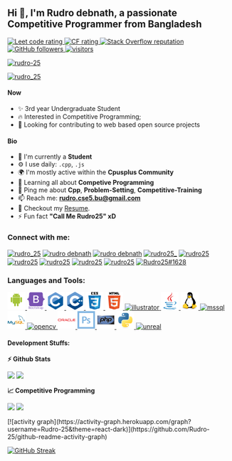 ## Hi 👋, I'm Rudro debnath, a passionate Competitive Programmer from Bangladesh

<p align="left">
  <a href="https://leetcode.com/rudro25/">
    <img src="https://cp-logo.vercel.app/leetcode/rudro25" alt="Leet code rating" />
  </a>
  <a href="https://codeforces.com/profile/Rudro25">
    <img src="https://raw.githubusercontent.com/sudiptob2/cf-stats/main/output/rating.svg" alt="CF rating" />
  </a>
  <a href="https://stackoverflow.com/users/5921662/sudipto">
    <img alt="Stack Overflow reputation" src="https://img.shields.io/stackexchange/stackoverflow/r/5921662?color=orange&label=reputation&logo=stackoverflow">
  </a>
  <a href="https://github.com/Rudro-25?tab=followers">
    <img alt="GitHub followers" src="https://img.shields.io/github/followers/Rudro-25?color=green&logo=github">
  </a>
  <a href="https://github.com/Rudro-25/">
    <img src="https://komarev.com/ghpvc/?username=Rudro-25" alt="visitors" />
  </a>

<p align="left"> <a href="https://github.com/ryo-ma/github-profile-trophy"><img src="https://github-profile-trophy.vercel.app/?username=rudro-25" theme="dark" alt="rudro-25" /></a> </p>

<p align="left"> <a href="https://twitter.com/rudro_25" target="blank"><img src="https://img.shields.io/twitter/follow/rudro_25?logo=twitter&style=for-the-badge" alt="rudro_25" /></a> </p>

#### Now

- ✨ 3rd year Undergraduate Student
- :fire: Interested in Competitive Programming;
- :calendar: Looking for contributing to web based open source projects 

#### Bio

- 🏢 I'm currently a **Student**
- ⚙️ I use daily: `.cpp`, `.js`
- 🌍 I'm mostly active within the **Cpusplus Community**
- 🌱 Learning all about **Competive Programming**
- 💬 Ping me about **Cpp**, **Problem-Setting**, **Competitive-Training**
- 📫 Reach me: **rudro.cse5.bu@gmail.com**
- 📝 Checkout my [Resume](files/resum.pdf).
- ⚡ Fun fact **"Call Me Rudro25" xD**

<h3 align="left">Connect with me:</h3>
<p align="left">
<a href="https://twitter.com/rudro_25" target="blank"><img align="center" src="https://raw.githubusercontent.com/rahuldkjain/github-profile-readme-generator/master/src/images/icons/Social/twitter.svg" alt="rudro_25" height="30" width="40" /></a>
<a href="https://www.linkedin.com/in/rudro-debnath-b579921a3/" target="blank"><img align="center" src="https://raw.githubusercontent.com/rahuldkjain/github-profile-readme-generator/master/src/images/icons/Social/linked-in-alt.svg" alt="rudro debnath" height="30" width="40" /></a>
<a href="https://www.facebook.com/rudro.debnath.399/" target="blank"><img align="center" src="https://raw.githubusercontent.com/rahuldkjain/github-profile-readme-generator/master/src/images/icons/Social/facebook.svg" alt="rudro debnath" height="30" width="40" /></a>
<a href="https://instagram.com/rudronath25" target="blank"><img align="center" src="https://raw.githubusercontent.com/rahuldkjain/github-profile-readme-generator/master/src/images/icons/Social/instagram.svg" alt="rudro25_" height="30" width="40" /></a>
<a href="https://www.codechef.com/users/rudro25" target="blank"><img align="center" src="https://cdn.jsdelivr.net/npm/simple-icons@3.1.0/icons/codechef.svg" alt="rudro25" height="30" width="40" /></a>
<a href="https://www.hackerrank.com/rudro25" target="blank"><img align="center" src="https://raw.githubusercontent.com/rahuldkjain/github-profile-readme-generator/master/src/images/icons/Social/hackerrank.svg" alt="rudro25" height="30" width="40" /></a>
<a href="https://codeforces.com/profile/rudro25" target="blank"><img align="center" src="https://raw.githubusercontent.com/rahuldkjain/github-profile-readme-generator/master/src/images/icons/Social/codeforces.svg" alt="rudro25" height="30" width="40" /></a>
<a href="https://www.leetcode.com/rudro25" target="blank"><img align="center" src="https://raw.githubusercontent.com/rahuldkjain/github-profile-readme-generator/master/src/images/icons/Social/leet-code.svg" alt="rudro25" height="30" width="40" /></a>
<a href="https://www.hackerearth.com/rudro25" target="blank"><img align="center" src="https://raw.githubusercontent.com/rahuldkjain/github-profile-readme-generator/master/src/images/icons/Social/hackerearth.svg" alt="rudro25" height="30" width="40" /></a>
<a href="https://discord.gg/Rudro25#1628" target="blank"><img align="center" src="https://raw.githubusercontent.com/rahuldkjain/github-profile-readme-generator/master/src/images/icons/Social/discord.svg" alt="Rudro25#1628" height="30" width="40" /></a>
</p>

<h3 align="left">Languages and Tools:</h3>
<p align="left"> <a href="https://developer.android.com" target="_blank" rel="noreferrer"> <img src="https://raw.githubusercontent.com/devicons/devicon/master/icons/android/android-original-wordmark.svg" alt="android" width="40" height="40"/> </a> <a href="https://getbootstrap.com" target="_blank" rel="noreferrer"> <img src="https://raw.githubusercontent.com/devicons/devicon/master/icons/bootstrap/bootstrap-plain-wordmark.svg" alt="bootstrap" width="40" height="40"/> </a> <a href="https://www.cprogramming.com/" target="_blank" rel="noreferrer"> <img src="https://raw.githubusercontent.com/devicons/devicon/master/icons/c/c-original.svg" alt="c" width="40" height="40"/> </a> <a href="https://www.w3schools.com/cpp/" target="_blank" rel="noreferrer"> <img src="https://raw.githubusercontent.com/devicons/devicon/master/icons/cplusplus/cplusplus-original.svg" alt="cplusplus" width="40" height="40"/> </a> <a href="https://www.w3schools.com/css/" target="_blank" rel="noreferrer"> <img src="https://raw.githubusercontent.com/devicons/devicon/master/icons/css3/css3-original-wordmark.svg" alt="css3" width="40" height="40"/> </a> <a href="https://www.w3.org/html/" target="_blank" rel="noreferrer"> <img src="https://raw.githubusercontent.com/devicons/devicon/master/icons/html5/html5-original-wordmark.svg" alt="html5" width="40" height="40"/> </a> <a href="https://www.adobe.com/in/products/illustrator.html" target="_blank" rel="noreferrer"> <img src="https://www.vectorlogo.zone/logos/adobe_illustrator/adobe_illustrator-icon.svg" alt="illustrator" width="40" height="40"/> </a> <a href="https://www.java.com" target="_blank" rel="noreferrer"> <img src="https://raw.githubusercontent.com/devicons/devicon/master/icons/java/java-original.svg" alt="java" width="40" height="40"/> </a> <a href="https://www.linux.org/" target="_blank" rel="noreferrer"> <img src="https://raw.githubusercontent.com/devicons/devicon/master/icons/linux/linux-original.svg" alt="linux" width="40" height="40"/> </a> <a href="https://www.microsoft.com/en-us/sql-server" target="_blank" rel="noreferrer"> <img src="https://www.svgrepo.com/show/303229/microsoft-sql-server-logo.svg" alt="mssql" width="40" height="40"/> </a> <a href="https://www.mysql.com/" target="_blank" rel="noreferrer"> <img src="https://raw.githubusercontent.com/devicons/devicon/master/icons/mysql/mysql-original-wordmark.svg" alt="mysql" width="40" height="40"/> </a> <a href="https://opencv.org/" target="_blank" rel="noreferrer"> <img src="https://www.vectorlogo.zone/logos/opencv/opencv-icon.svg" alt="opencv" width="40" height="40"/> </a> <a href="https://www.oracle.com/" target="_blank" rel="noreferrer"> <img src="https://raw.githubusercontent.com/devicons/devicon/master/icons/oracle/oracle-original.svg" alt="oracle" width="40" height="40"/> </a> <a href="https://www.photoshop.com/en" target="_blank" rel="noreferrer"> <img src="https://raw.githubusercontent.com/devicons/devicon/master/icons/photoshop/photoshop-line.svg" alt="photoshop" width="40" height="40"/> </a> <a href="https://www.php.net" target="_blank" rel="noreferrer"> <img src="https://raw.githubusercontent.com/devicons/devicon/master/icons/php/php-original.svg" alt="php" width="40" height="40"/> </a> <a href="https://www.python.org" target="_blank" rel="noreferrer"> <img src="https://raw.githubusercontent.com/devicons/devicon/master/icons/python/python-original.svg" alt="python" width="40" height="40"/> </a> <a href="https://unrealengine.com/" target="_blank" rel="noreferrer"> <img src="https://raw.githubusercontent.com/kenangundogan/fontisto/036b7eca71aab1bef8e6a0518f7329f13ed62f6b/icons/svg/brand/unreal-engine.svg" alt="unreal" width="40" height="40"/> </a> </p>

#### Development Stuffs:

<b>⚡ Github Stats</b>

<p float="left">
<img height="180em" src="https://github-readme-stats.vercel.app/api?username=Rudro-25&show_icons=true&hide_border=true&&count_private=true&include_all_commits=true" /> 
<img height="180em" src="https://github-readme-stats.vercel.app/api/top-langs/?username=sudiptob2&show_icons=true&hide_border=true&layout=compact&langs_count=8"/>
</p>

<b>&#128200; Competitive Programming</b>
<p float="left">
<img height="273em" src="https://leetcard.jacoblin.cool/rudro25?theme=light&font=Karma&ext=contest" />
<img height="280em" src="https://raw.githubusercontent.com/sudiptob2/cf-stats/main/output/light_card.svg" />
</p>
 <!-- ACTIVITY GRAPH TRACKER -->
[![activity graph](https://activity-graph.herokuapp.com/graph?username=Rudro-25&theme=react-dark)](https://github.com/Rudro-25/github-readme-activity-graph)  
<!--CF Stats-->

[![GitHub Streak](https://github-readme-streak-stats.herokuapp.com/?user=Rudro-25&theme=radical)](https://git.io/streak-stats)
